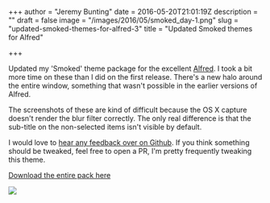 +++
author = "Jeremy Bunting"
date = 2016-05-20T21:01:19Z
description = ""
draft = false
image = "/images/2016/05/smoked_day-1.png"
slug = "updated-smoked-themes-for-alfred-3"
title = "Updated Smoked themes for Alfred"

+++

Updated my 'Smoked' theme package for the excellent [Alfred](https://www.alfredapp.com/). I took a bit more time on these than I did on the first release. There's a new halo around the entire window, something that wasn't possible in the earlier versions of Alfred.

The screenshots of these are kind of difficult because the OS X capture doesn't render the blur filter correctly. The only real difference is that the sub-title on the non-selected items isn't visible by default.

I would love to [hear any feedback over on Github](https://github.com/qbunt/smoked/issues). If you think something should be tweaked, feel free to open a PR, I'm pretty frequently tweaking this theme.

[Download the entire pack here](https://github.com/qbunt/smoked/archive/v2.0.zip)

![](/img/2016/05/smoked.png)

